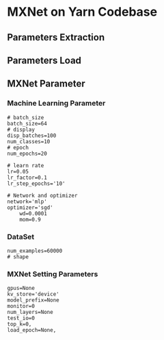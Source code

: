 # MXNet on Yarn Codebase


## Parameters Extraction

## Parameters Load


## MXNet Parameter
### Machine Learning Parameter

    # batch_size
    batch_size=64
    # display
    disp_batches=100
    num_classes=10
    # epoch
    num_epochs=20
    
    # learn rate
    lr=0.05
    lr_factor=0.1
    lr_step_epochs='10'
    
    # Network and optimizer
    network='mlp'
    optimizer='sgd'
        wd=0.0001
        mom=0.9

### DataSet

    num_examples=60000
    # shape

### MXNet Setting Parameters

    gpus=None
    kv_store='device'
    model_prefix=None
    monitor=0
    num_layers=None
    test_io=0
    top_k=0, 
    load_epoch=None, 